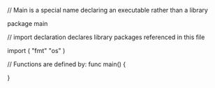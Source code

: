 // Main is a special name declaring an executable rather than a library

package main

// import declaration declares library packages referenced in this file

import (
    "fmt"
    "os"
)

// Functions are defined by:
func main() {
    
}